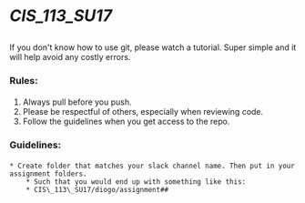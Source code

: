 # *CIS_113_SU17* <h2>
If you don't know how to use git, please watch a tutorial. Super simple and it will help avoid any costly errors.

### **Rules:** <h4>
1. Always pull before you push.
1. Please be respectful of others, especially when reviewing code.
1. Follow the guidelines when you get access to the repo.

### **Guidelines:** <h4>
	* Create folder that matches your slack channel name. Then put in your assignment folders.
		* Such that you would end up with something like this:
		* CIS\_113\_SU17/diogo/assignment##

